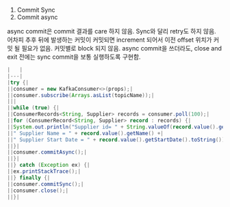 
1. Commit Sync
2. Commit async

async commit은 commit 결과를 care 하지 않음.
Sync와 달리 retry도 하지 않음. 어차피 추후 뒤에 발생하는 커밋이 커밋되면 increment 되어서 이전 offset 위치가 커밋 될 필요가 없음. 커밋별로 block 되지 않음.
async commit을 쓰더라도, close and exit 전에는 sync commit을 보통 실행하도록 구현함. 

```java
|   |
|---|
|try {|
||consumer = new KafkaConsumer<>(props);|
||consumer.subscribe(Arrays.asList(topicName));|
|||
||while (true) {|
||ConsumerRecords<String, Supplier> records = consumer.poll(100);|
||for (ConsumerRecord<String, Supplier> record : records) {|
||System.out.println("Supplier id= " + String.valueOf(record.value().getID()) +|
||" Supplier Name = " + record.value().getName() +|
||" Supplier Start Date = " + record.value().getStartDate().toString());|
||}|
||consumer.commitAsync();|
||}|
||} catch (Exception ex) {|
||ex.printStackTrace();|
||} finally {|
||consumer.commitSync();|
||consumer.close();|
||}|
```
